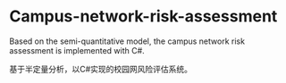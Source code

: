 # Campus-network-risk-assessment
Based on the semi-quantitative model, the campus network risk assessment is implemented with C#.

基于半定量分析，以C#实现的校园网风险评估系统。
